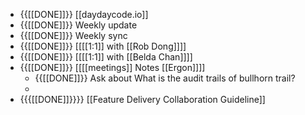 - {{[[DONE]]}} [[daydaycode.io]]
- {{[[DONE]]}} Weekly update
- {{[[DONE]]}} Weekly sync
- {{[[DONE]]}} [[[[1:1]] with [[Rob Dong]]]]
- {{[[DONE]]}} [[[[1:1]] with [[Belda Chan]]]]
- {{[[DONE]]}} [[[[meetings]] Notes [[Ergon]]]]
    - {{[[DONE]]}} Ask about What is the audit trails of bullhorn trail?
    - 
- {{{[[DONE]]}}}} [[Feature Delivery Collaboration Guideline]]
